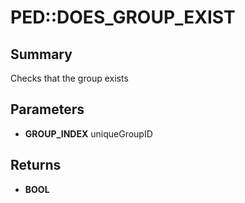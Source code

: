 # PED::DOES_GROUP_EXIST

## Summary
Checks that the group exists

## Parameters
* **GROUP_INDEX** uniqueGroupID

## Returns
* **BOOL**